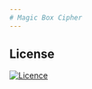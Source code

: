 ```yaml
---
# Magic Box Cipher
---
```


## License
[![Licence](https://img.shields.io/github/license/Ileriayo/markdown-badges?style=for-the-badge)](./LICENSE)
